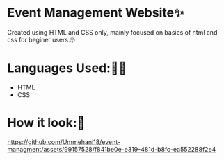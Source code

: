 <h1>Event Management Website✨</h1>
<p>Created using HTML and CSS only, mainly focused on basics of html and css for beginer users.🤓</p>
<h1>Languages Used:👩‍💻</h1>
<ul><li>HTML</li>
<li>CSS</li></ul>
<h1>How it look:🎥</h1>

https://github.com/Ummehani18/event-managment/assets/99157528/f841be0e-e319-481d-b8fc-ea552288f2e4


